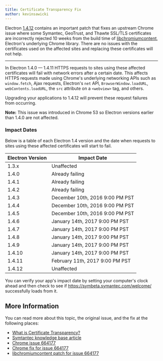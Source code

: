 ```yaml
---
title: Certificate Transparency Fix
author: kevinsawicki
---
```


Electron [1.4.12](https://github.com/electron/electron/releases/tag/v1.4.12) contains an important patch that fixes an upstream Chrome issue where some Symantec, GeoTrust, and Thawte SSL/TLS certificates are incorrectly rejected 10 weeks from the build time of [libchromiumcontent](https://github.com/electron/libchromiumcontent), Electron's underlying Chrome library. There are no issues with the certificates used on the affected sites and replacing these certificates will not help.

* * *

In Electron 1.4.0 &mdash; 1.4.11 HTTPS requests to sites using these affected certificates will fail with network errors after a certain date. This affects HTTPS requests made using Chrome's underlying networking APIs such as `window.fetch`, Ajax requests, Electron's `net` API, `BrowserWindow.loadURL`, `webContents.loadURL`, the `src` attribute on a `<webview>` tag, and others.

Upgrading your applications to 1.4.12 will prevent these request failures from occurring.

**Note:** This issue was introduced in Chrome 53 so Electron versions earlier than 1.4.0 are not affected.

### Impact Dates

Below is a table of each Electron 1.4 version and the date when requests to sites using these affected certificates will start to fail.

<table class="table table-ruled table-full-width">
    <thead>
        <tr class="text-left">
            <th>Electron Version</th>
            <th>Impact Date</th>
        </tr>
    </thead>
    <tbody>
        <tr>
            <td>1.3.x</td>
            <td>Unaffected</td>
        </tr>
        <tr>
            <td>1.4.0</td>
            <td>Already failing</td>
        </tr>
        <tr>
            <td>1.4.1</td>
            <td>Already failing</td>
        </tr>
        <tr>
            <td>1.4.2</td>
            <td>Already failing</td>
        </tr>
        <tr>
            <td>1.4.3</td>
            <td>December 10th, 2016 9:00 PM PST</td>
        </tr>
        <tr>
            <td>1.4.4</td>
            <td>December 10th, 2016 9:00 PM PST</td>
        </tr>
        <tr>
            <td>1.4.5</td>
            <td>December 10th, 2016 9:00 PM PST</td>
        </tr>
        <tr>
            <td>1.4.6</td>
            <td>January 14th, 2017 9:00 PM PST</td>
        </tr>
        <tr>
            <td>1.4.7</td>
            <td>January 14th, 2017 9:00 PM PST</td>
        </tr>
        <tr>
            <td>1.4.8</td>
            <td>January 14th, 2017 9:00 PM PST</td>
        </tr>
        <tr>
            <td>1.4.9</td>
            <td>January 14th, 2017 9:00 PM PST</td>
        </tr>
        <tr>
            <td>1.4.10</td>
            <td>January 14th, 2017 9:00 PM PST</td>
        </tr>
        <tr>
            <td>1.4.11</td>
            <td>February 11th, 2017 9:00 PM PST</td>
        </tr>
        <tr>
            <td>1.4.12</td>
            <td>Unaffected</td>
        </tr>
    </tbody>
</table>

You can verify your app's impact date by setting your computer's clock ahead and then check to see if <https://symbeta.symantec.com/welcome/> successfully loads from it.

## More Information

You can read more about this topic, the original issue, and the fix at the following places:

- [What is Certificate Transparency?](https://www.certificate-transparency.org/what-is-ct)
- [Symtantec knowledge base article](https://knowledge.symantec.com/support/ssl-certificates-support/index?page=content&id=ALERT2160)
- [Chrome issue 664177](https://bugs.chromium.org/p/chromium/issues/detail?id=664177)
- [Chrome fix for issue 664177](https://codereview.chromium.org/2495583002)
- [libchromiumcontent patch for issue 664177](https://github.com/electron/libchromiumcontent/pull/248)